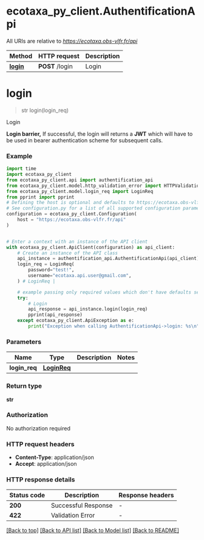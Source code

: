 # ecotaxa_py_client.AuthentificationApi

All URIs are relative to *https://ecotaxa.obs-vlfr.fr/api*

Method | HTTP request | Description
------------- | ------------- | -------------
[**login**](AuthentificationApi.md#login) | **POST** /login | Login


# **login**
> str login(login_req)

Login

**Login barrier,**  If successful, the login will returns a **JWT** which will have to be used in bearer authentication scheme for subsequent calls.

### Example


```python
import time
import ecotaxa_py_client
from ecotaxa_py_client.api import authentification_api
from ecotaxa_py_client.model.http_validation_error import HTTPValidationError
from ecotaxa_py_client.model.login_req import LoginReq
from pprint import pprint
# Defining the host is optional and defaults to https://ecotaxa.obs-vlfr.fr/api
# See configuration.py for a list of all supported configuration parameters.
configuration = ecotaxa_py_client.Configuration(
    host = "https://ecotaxa.obs-vlfr.fr/api"
)


# Enter a context with an instance of the API client
with ecotaxa_py_client.ApiClient(configuration) as api_client:
    # Create an instance of the API class
    api_instance = authentification_api.AuthentificationApi(api_client)
    login_req = LoginReq(
        password="test!",
        username="ecotaxa.api.user@gmail.com",
    ) # LoginReq | 

    # example passing only required values which don't have defaults set
    try:
        # Login
        api_response = api_instance.login(login_req)
        pprint(api_response)
    except ecotaxa_py_client.ApiException as e:
        print("Exception when calling AuthentificationApi->login: %s\n" % e)
```


### Parameters

Name | Type | Description  | Notes
------------- | ------------- | ------------- | -------------
 **login_req** | [**LoginReq**](LoginReq.md)|  |

### Return type

**str**

### Authorization

No authorization required

### HTTP request headers

 - **Content-Type**: application/json
 - **Accept**: application/json


### HTTP response details

| Status code | Description | Response headers |
|-------------|-------------|------------------|
**200** | Successful Response |  -  |
**422** | Validation Error |  -  |

[[Back to top]](#) [[Back to API list]](../README.md#documentation-for-api-endpoints) [[Back to Model list]](../README.md#documentation-for-models) [[Back to README]](../README.md)

